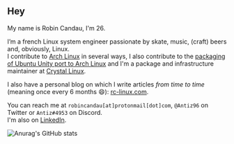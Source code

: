 ## Hey

My name is Robin Candau, I'm 26.  
  
I’m a french Linux system engineer passionate by skate, music, (craft) beers and, obviously, Linux.  
I contribute to [Arch Linux](https://archlinux.org/) in several ways, I also contribute to the [packaging of Ubuntu Unity port to Arch Linux](https://gitlab.com/unity-for-arch) and I'm a package and infrastructure maintainer at [Crystal Linux](https://getcryst.al/).  
  
I also have a personal blog on which I write articles *from time to time* (meaning once every 6 months :smile:): [rc-linux.com](https://rc-linux.com).  
   
You can reach me at `robincandau[at]protonmail[dot]com`, `@Antiz96` on Twitter or `Antiz#4953` on Discord.  
I'm also on [LinkedIn](https://www.linkedin.com/in/robin-candau-3083a2173/?locale=en_US).  
  
![Anurag's GitHub stats](https://github-readme-stats.vercel.app/api?username=Antiz96&count_private=true&show_icons=true&theme=tokyonight)
